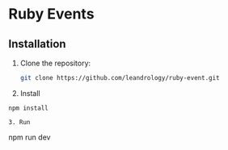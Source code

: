 # Ruby Events

## Installation

1. Clone the repository:

   ```bash
   git clone https://github.com/leandrology/ruby-event.git

2. Install

  ```
  npm install

3. Run

  ```
  npm run dev
